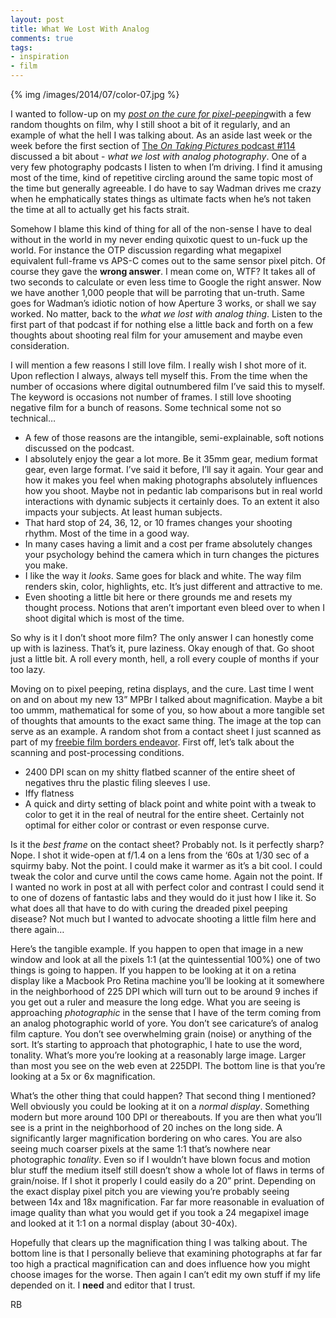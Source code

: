 ```yaml
---
layout: post
title: What We Lost With Analog
comments: true
tags:
- inspiration
- film
---
```


{% img /images/2014/07/color-07.jpg %}

I wanted to follow-up on my [*post on the cure for pixel-peeping*](http://photo.rwboyer.com/2014/07/07/the-cure-for-pixel-peeping/ "The Cure For Pixel Peeping")with a few random thoughts on film, why I still shoot a bit of it regularly, and an example of what the hell I was talking about. As an aside last week or the week before the first section of [The *On Taking Pictures* podcast #114](http://5by5.tv/otp/114) discussed a bit about - *what we lost with analog photography*. One of a very few photography podcasts I listen to when I’m driving. I find it amusing most of the time, kind of repetitive circling around the same topic most of the time but generally agreeable. I do have to say Wadman drives me crazy when he emphatically states things as ultimate facts when he’s not taken the time at all to actually get his facts strait. 

<!--more-->

Somehow I blame this kind of thing for all of the non-sense I have to deal without in the world in my never ending quixotic quest to un-fuck up the world. For instance the OTP discussion regarding what megapixel equivalent full-frame vs APS-C comes out to the same sensor pixel pitch. Of course they gave the **wrong answer**. I mean come on, WTF? It takes all of two seconds to calculate or even less time to Google the right answer. Now we have another 1,000 people that will be parroting that un-truth. Same goes for Wadman’s idiotic notion of how Aperture 3 works, or shall we say worked. No matter, back to the *what we lost with analog thing*. Listen to the first part of that podcast if for nothing else a little back and forth on a few thoughts about shooting real film for your amusement and maybe even consideration.

I will mention a few reasons I still love film. I really wish I shot more of it. Upon reflection I always, always tell myself this. From the time when the number of occasions where digital outnumbered film I’ve said this to myself. The keyword is occasions not number of frames. I still love shooting negative film for a bunch of reasons. Some technical some not so technical…

- A few of those reasons are the intangible, semi-explainable, soft notions discussed on the podcast.
- I absolutely enjoy the gear a lot more. Be it 35mm gear, medium format gear, even large format. I’ve said it before, I’ll say it again. Your gear and how it makes you feel when making photographs absolutely influences how you shoot. Maybe not in pedantic lab comparisons but in real world interactions with dynamic subjects it certainly does. To an extent it also impacts your subjects. At least human subjects.
- That hard stop of 24, 36, 12, or 10 frames changes your shooting rhythm. Most of the time in a good way. 
- In many cases having a limit and a cost per frame absolutely changes your psychology behind the camera which in turn changes the pictures you make.
- I like the way it *looks*. Same goes for black and white. The way film renders skin, color, highlights, etc. It’s just different and attractive to me.
- Even shooting a little bit here or there grounds me and resets my thought process. Notions that aren’t important even bleed over to when I shoot digital which is most of the time.

So why is it I don’t shoot more film? The only answer I can honestly come up with is laziness. That’s it, pure laziness. Okay enough of that. Go shoot just a little bit. A roll every month, hell, a roll every couple of months if your too lazy.

Moving on to pixel peeping, retina displays, and the cure. Last time I went on and on about my new 13” MPBr I talked about magnification. Maybe a bit too ummm, mathematical for some of you, so how about a more tangible set of thoughts that amounts to the exact same thing. The image at the top can serve as an example. A random shot from a contact sheet I just scanned as part of my [freebie film borders endeavor](http://photo.rwboyer.com/2014/07/02/ilford-hp5-plus-film-borders/ "Free Real Film Borders"). First off, let’s talk about the scanning and post-processing conditions. 

- 2400 DPI scan on my shitty flatbed scanner of the entire sheet of negatives thru the plastic filing sleeves I use.
- Iffy flatness
- A quick and dirty setting of black point and white point with a tweak to color to get it in the real of neutral for the entire sheet. Certainly not optimal for either color or contrast or even response curve.

Is it the *best frame* on the contact sheet? Probably not. Is it perfectly sharp? Nope. I shot it wide-open at f/1.4 on a lens from the ‘60s at 1/30 sec of a squirmy baby. Not the point. I could make it warmer as it’s a bit cool. I could tweak the color and curve until the cows came home. Again not the point. If I wanted no work in post at all with perfect color and contrast I could send it to one of dozens of fantastic labs and they would do it just how I like it. So what does all that have to do with curing the dreaded pixel peeping disease? Not much but I wanted to advocate shooting a little film here and there again…

Here’s the tangible example. If you happen to open that image in a new window and look at all the pixels 1:1 (at the quintessential 100%) one of two things is going to happen. If you happen to be looking at it on a retina display like a Macbook Pro Retina machine you’ll be looking at it somewhere in the neighborhood of 225 DPI which will turn out to be around 9 inches if you get out a ruler and measure the long edge. What you are seeing is approaching *photographic* in the sense that I have of the term coming from an analog photographic world of yore. You don’t see caricature’s of analog film capture. You don’t see overwhelming grain (noise) or anything of the sort. It’s starting to approach that photographic, I hate to use the word, tonality. What’s more you’re looking at a reasonably large image. Larger than most you see on the web even at 225DPI. The bottom line is that you’re looking at a 5x or 6x magnification. 

What’s the other thing that could happen? That second thing I mentioned? Well obviously you could be looking at it on a *normal display*. Something modern but more around 100 DPI or thereabouts. If you are then what you’ll see is a print in the neighborhood of 20 inches on the long side. A significantly larger magnification bordering on who cares. You are also seeing much coarser pixels at the same 1:1 that’s nowhere near photographic *tonality*. Even so if I wouldn’t have blown focus and motion blur stuff the medium itself still doesn’t show a whole lot of flaws in terms of grain/noise. If I shot it properly I could easily do a 20” print. Depending on the exact display pixel pitch you are viewing you’re probably seeing between 14x and 18x magnification. Far far more reasonable in evaluation of image quality than what you would get if you took a 24 megapixel image and looked at it 1:1 on a normal display (about 30-40x).

Hopefully that clears up the magnification thing I was talking about. The bottom line is that I personally believe that examining photographs at far far too high a practical magnification can and does influence how you might choose images for the worse. Then again I can’t edit my own stuff if my life depended on it. I **need** and editor that I trust.

RB